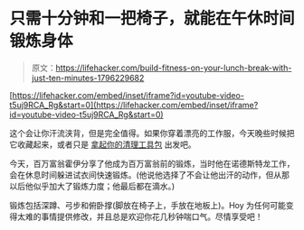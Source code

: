 # 只需十分钟和一把椅子，就能在午休时间锻炼身体

> 原文：<https://lifehacker.com/build-fitness-on-your-lunch-break-with-just-ten-minutes-1796229682>

 [https://lifehacker.com/embed/inset/iframe?id=youtube-video-t5uj9RCA_Rg&start=0](https://lifehacker.com/embed/inset/iframe?id=youtube-video-t5uj9RCA_Rg&start=0) 

这个会让你汗流浃背，但是完全值得。如果你穿着漂亮的工作服，今天晚些时候把它收藏起来，或者只是 [拿起你的清理工具包](http://lifehacker.com/how-to-clean-yourself-up-super-fast-after-a-sweaty-work-1794046101) 出发吧。



今天，百万富翁霍伊分享了他成为百万富翁前的锻炼，当时他在诺德斯特龙工作，会在休息时间躲进试衣间快速锻炼。(他说他选择了不会让他出汗的动作，但从那以后他似乎加大了锻炼力度；他最后都在滴水。)

锻炼包括深蹲、弓步和俯卧撑(脚放在椅子上，手放在地板上)。Hoy 为任何可能变得太难的事情提供修改，并且总是欢迎你花几秒钟喘口气。尽情享受吧！